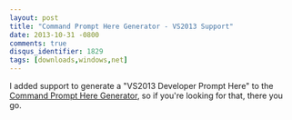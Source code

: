 ```yaml
---
layout: post
title: "Command Prompt Here Generator - VS2013 Support"
date: 2013-10-31 -0800
comments: true
disqus_identifier: 1829
tags: [downloads,windows,net]
---
```

I added support to generate a "VS2013 Developer Prompt Here" to the
[Command Prompt Here Generator](http://app.paraesthesia.com/CommandPromptHere/), so if
you're looking for that, there you go.

